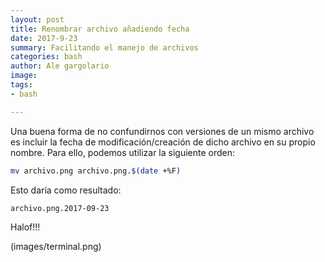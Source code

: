 ```yaml
---
layout: post
title: Renombrar archivo añadiendo fecha
date: 2017-9-23
summary: Facilitando el manejo de archivos
categories: bash
author: Ale gargolario
image: 
tags:
- bash

---
```

Una buena forma de no confundirnos con versiones de un mismo archivo es incluir la fecha de modificación/creación de dicho archivo en su propio nombre. Para ello, podemos utilizar la siguiente orden:

``` bash
mv archivo.png archivo.png.$(date +%F)
```
Esto daría como resultado:

``` bash
archivo.png.2017-09-23
```
Halof!!!

(images/terminal.png)
